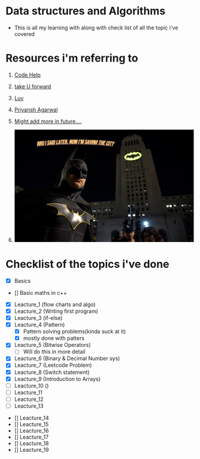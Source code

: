 <base target="_blank">

# Data structures and Algorithms

- This is all my learning with along with check list of all the topic i've covered

# Resources i'm referring to
1) [Code Help](https://www.youtube.com/playlist?list=PLDzeHZWIZsTryvtXdMr6rPh4IDexB5NIA)

2) [take U forward](https://www.youtube.com/@takeUforward)

3) [Luv](https://www.youtube.com/@iamluv) 

4) [Priyansh Agarwal](https://www.youtube.com/@PriyanshAgarwal)

5) [Might add more in future....](https://www.youtube.com/watch?v=dQw4w9WgXcQ)

6) <img src="./assests/bataman_building.webp" width="500" height="300" />


# Checklist of the topics i've done

- [x] Basics
- [] Basic maths in c++
- [x] Leacture_1 (flow charts and algo)
- [x] Leacture_2 (Writing first program)
- [x] Leacture_3 (if-else)
- [x] Leacture_4 (Pattern)
  - [x] Pattern solving problems(kinda suck at it) 
  - [x] mostly done with patters
- [x] Leacture_5 (Bitwise Operators)
  - [ ] Will do this in more detail
- [x] Leacture_6 (Binary & Decimal Number sys)
- [x] Leacture_7 (Leetcode Problem)
- [x] Leacture_8 (Switch statement)
- [x] Leacture_9 (Introduction to Arrays)
- [ ] Leacture_10 ()
- [ ] Leacture_11
- [ ] Leacture_12
- [ ] Leacture_13
- [] Leacture_14
- [] Leacture_15
- [] Leacture_16
- [] Leacture_17
- [] Leacture_18
- [] Leacture_19
